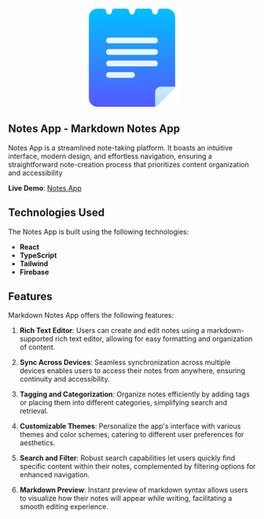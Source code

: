 <p align="center">
  <img width="200" height="200" src="./src/assets/notes-app.png">
</p>

## Notes App - Markdown Notes App

Notes App is a streamlined note-taking platform. It boasts an intuitive interface, modern design, and effortless navigation, ensuring a straightforward note-creation process that prioritizes content organization and accessibility

**Live Demo**: [Notes App](https://pvictordev.netlify.app/)

## Technologies Used

The Notes App is built using the following technologies:

- **React**
- **TypeScript**
- **Tailwind**
- **Firebase**

## Features

Markdown Notes App offers the following features:

1. **Rich Text Editor**: Users can create and edit notes using a markdown-supported rich text editor, allowing for easy formatting and organization of content.

2. **Sync Across Devices**: Seamless synchronization across multiple devices enables users to access their notes from anywhere, ensuring continuity and accessibility.

3. **Tagging and Categorization**: Organize notes efficiently by adding tags or placing them into different categories, simplifying search and retrieval.

4. **Customizable Themes**: Personalize the app's interface with various themes and color schemes, catering to different user preferences for aesthetics.

5. **Search and Filter**: Robust search capabilities let users quickly find specific content within their notes, complemented by filtering options for enhanced navigation.

6. **Markdown Preview**: Instant preview of markdown syntax allows users to visualize how their notes will appear while writing, facilitating a smooth editing experience.
